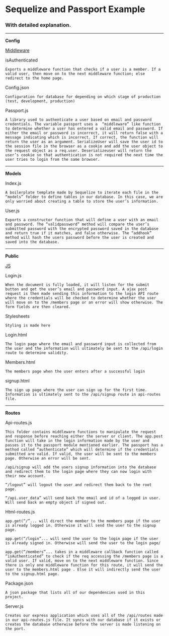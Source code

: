 # Sequelize and Passport Example 

### With detailed explanation. 

* * * 
<strong>Config</strong>

<u>Middleware</u>

isAuthenticated 

    Exports a middleware function that checks if a user is a member. If a valid user, then move on to the next middleware function; else redirect to the home page. 

Config.json

    Configuration for database for depending on which stage of production (test, development, production)

Passport.js

    A library used to authenticate a user based on email and password credentials. The variable passport uses a  “middleware” like function to determine whether a user has entered a valid email and password. If either the email or password is incorrect, it will return false with a message indicating which is incorrect. If correct, the function will return the user as an argument. SerializeUser will save the user id to the session file in the browser as a cookie and add the user object to the request object as a req.user. Deserializeuser will return the user’s cookie so that authentication is not required the next time the user tries to login from the same browser. 

* * * 
<strong>Models</strong>

Index.js

    A boilerplate template made by Sequelize to iterate each file in the “models” folder to define tables in our database. In this case, we are only worried about creating a table to store the user’s information. 

User.js

    Exports a constructor function that will define a user with an email and password. The “validpassword” method will compare the user’s submitted password with the encrypted password saved in the database and return true if it matches, and false otherwise. The “addhook” method will hash the users password before the user is created and saved into the database. 

* * *

<strong>Public</strong>

<u>JS</u>

Login.js

    When the document is fully loaded, it will listen for the submit button and get the user’s email and password input. A ajax post request is then made sending this information to the login API route where the credentials will be checked to determine whether the user will move on to the /members page or an error will show otherwise. The form fields are then cleared. 

Stylesheets

    Styling is made here


Login.html

    The login page where the email and password input is collected from the user and the information will ultimately be sent to the /api/login route to determine validity. 

Members.html

    The members page when the user enters after a successful login

signup.html

    The sign up page where the user can sign up for the first time. Information is ultimately sent to the /api/signup route in api-routes file.
* * *

<strong>Routes</strong>

Api-routes.js

    This folder contains middleware functions to manipulate the request and response before reaching either the server or client. The app.post function will take in the login information made by the user and passes it to the passport module mentioned earlier. The passport has a method called “authenticate” which will determine if the credentials submitted are valid. If valid, the user will be sent to the members page. Otherwise an error will be sent. 

    /api/signup will add the users signup information into the database and redirect them to the login page where they can now login with their new account. 

    “/logout” will logout the user and redirect them back to the root page. 

    “/api.user_data” will send back the email and id of a logged in user. Will send back an empty object if signed out. 

Html-routes.js

    app.get(“/”... will direct the member to the members page if the user is already logged in. Otherwise it will send the user to the signup page. 

    app.get(“/login”... will send the user to the login page if the user is already signed in. Otherwise will send the user to the login page/ 

    app.get(“/members”... takes in a middleware callback function called “isAuthenticated” to check if the req accessing the /members page is a valid user. If valid, move on to the next middleware function. Since there is only one middleware function for this route, it will send the user to the members.html page . Else it will indirectly send the user to the signup.html page.

Package.json

    A json package that lists all of our dependencies used in this project. 

Server.js

    Creates our express application which uses all of the /api/routes made in our api-routes.js file. It syncs with our database if it exists or creates the database otherwise before the server is made listening on the port. 







